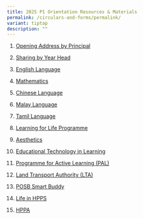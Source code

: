 ```yaml
---
title: 2025 P1 Orientation Resources & Materials
permalink: /circulars-and-forms/permalink/
variant: tiptap
description: ""
---
```

<ol data-tight="true" class="tight">
<li>
<p><a href="/files/Opening_Address_by_Principal_2025.pdf" rel="noopener nofollow" target="_blank">Opening Address by Principal</a>
</p>
</li>
<li>
<p><a href="/files/Sharing_by_Year_Head_2025.pdf" rel="noopener nofollow" target="_blank">Sharing by Year Head</a>
</p>
</li>
<li>
<p><a href="/files/1__English_Language_25.pdf" rel="noopener noreferrer nofollow" target="_blank">English Language</a>
</p>
</li>
<li>
<p><a href="/files/2__Mathematic_25.pdf" rel="noopener noreferrer nofollow" target="_blank">Mathematics</a>
</p>
</li>
<li>
<p><a href="/files/3a__Chinese_Language_25.pdf" rel="noopener noreferrer nofollow" target="_blank">Chinese Language</a>
</p>
</li>
<li>
<p><a href="/files/3b__Malay_Language_25.pdf" rel="noopener noreferrer nofollow" target="_blank">Malay Language</a>
</p>
</li>
<li>
<p><a href="/files/3c__Tamil_Language_25.pdf" rel="noopener noreferrer nofollow" target="_blank">Tamil Language</a>
</p>
</li>
<li>
<p><a href="/files/4__Learning_for_Life_Programm__LLP__25.pdf" rel="noopener noreferrer nofollow" target="_blank">Learning for Life Programme</a>
</p>
</li>
<li>
<p><a href="/files/5__Aesthetics_25.pdf" rel="noopener noreferrer nofollow" target="_blank">Aesthetics</a>
</p>
</li>
<li>
<p><a href="/files/6__Educational_Technology_in_Learning_25.pdf" rel="noopener noreferrer nofollow" target="_blank">Educational Technology in Learning</a>
</p>
</li>
<li>
<p><a href="/files/7__Programme_for_Active_Learning__PAL__25.pdf" rel="noopener noreferrer nofollow" target="_blank">Programme for Active Learning (PAL)</a>
</p>
</li>
<li>
<p><a href="/files/8__Land_Transport_Authority__LTA__25.pdf" rel="noopener noreferrer nofollow" target="_blank">Land Transport Authority (LTA)</a>
</p>
</li>
<li>
<p><a href="/files/9__POSB_Smart_Buddy_25.pdf" rel="noopener nofollow" target="_blank">POSB Smart Buddy</a>
</p>
</li>
<li>
<p><a href="https://www.youtube.com/watch?v=cViy33s3Xi0" rel="noopener noreferrer nofollow" target="_blank">Life in HPPS</a>
</p>
</li>
<li>
<p><a href="/files/HPPA_2025.pdf" rel="noopener nofollow" target="_blank">HPPA</a>
</p>
</li>
</ol>
<p></p>
<p></p>